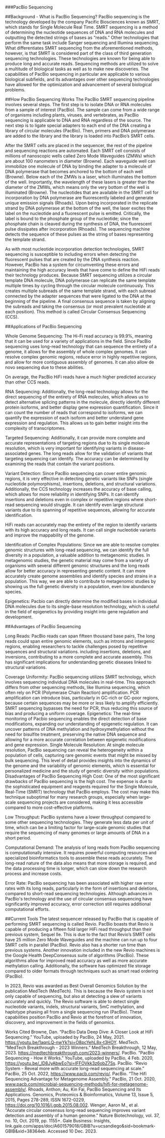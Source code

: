 ###PacBio Sequencing

##Background - What is PacBio Sequencing?
PacBio sequencing is the technology developed by the company Pacific Biosciences known as SMRT, which stands for Single Molecule Real Time. SMRT sequencing is a method of determining the nucleotide sequences of DNA and RNA molecules and outputting the detected strings of bases as “reads.” Other technologies that perform the same task include Sanger sequencing and Illumina sequencing. What differentiates SMRT sequencing from the aforementioned methods, however, is that SMRT is considered part of the class of third generation sequencing technologies. These technologies are known for being able to produce long and accurate reads. Sequencing methods are utilized to solve a multitude of biological tasks as well as to make new discoveries. The capabilities of PacBio sequencing in particular are applicable to various biological subfields, and its advantages over other sequencing technologies have allowed for the optimization and advancement of several biological problems. 

##How PacBio Sequencing Works
The PacBio SMRT sequencing pipeline involves several steps. The first step is to isolate DNA or RNA molecules from a sample of interest (PacBio). The sample can come from a wide range of organisms including plants, viruses, and vertebrates, as PacBio sequencing is applicable to DNA and RNA regardless of the source. The next step is to ligate special adapters to each end of the DNA creating a library of circular molecules (PacBio). Then, primers and DNA polymerase are added to the library and the library is loaded into PacBio’s SMRT cells.

After the SMRT cells are placed in the sequencer, the rest of the pipeline and sequencing reactions are automated. Each SMRT cell consists of millions of nanoscopic wells called Zero Mode Waveguides (ZMWs) which are about 100 nanometers in diameter (Browne). Each waveguide well can immobilize one molecule of DNA by binding the adapter to a molecule of DNA polymerase that becomes anchored to the bottom of each well (Browne). Below each of the ZMWs is a laser, which illuminates the bottom of the well. Importantly, the wavelength of these lasers is greater than the diameter of the ZMWs, which means only the very bottom of the well is illuminated (Browne). The nucleotides that are available in the SMRT cell for incorporation by DNA polymerase are fluorescently labeled and generate unique emission signals (Rhoads). Upon being incorporated in the replicate strand by DNA polymerase at the bottom of the well, the laser excites the label on the nucleotide and a fluorescent pulse is emitted. Critically, the label is bound to the phosphate group of the nucleotide; since the phosphate chain is cleaved during the synthesis of DNA, the fluorescent pulse dissipates after incorporation (Rhoads). The sequencing machine detects the sequence of these pulses as the string of bases representing the template strand.

As with most nucleotide incorporation detection technologies, SMRT sequencing is susceptible to including errors when detecting the fluorescent pulses that are created by the DNA synthesis reaction. However, PacBio has a system for circumventing these errors and maintaining the high accuracy levels that have come to define the HiFi reads their technology produces. Because SMRT sequencing utilizes a circular template DNA molecule, DNA polymerase can replicate the same template multiple times by cycling through the circular molecule continuously. This creates multiple subreads of the same template strand, with each subread connected by the adapter sequences that were ligated to the DNA at the beginning of the pipeline. A final consensus sequence is taken by aligning the subreads and taking the consensus (or most prevalent nucleotide at each position). This method is called Circular Consensus Sequencing (CCS). 

##Applications of PacBio Sequencing 

Whole Genome Sequencing: The Hi-Fi read accuracy is 99.9%, meaning that it can be used for a variety of applications in the field. Since PacBio sequencing uses long-read technology that can sequence the entirety of a genome, it allows for the assembly of whole complex genomes. It can resolve complex genomic regions, reduce error in highly repetitive regions, and allow for more contiguous assembly of genomes. It can also allow de novo sequencing due to these abilities. 


On average, the PacBio HiFi reads have a much higher predicted accuracy than other CCS reads. 

RNA Sequencing: Additionally, the long-read technology allows for the direct sequencing of the entirety of RNA molecules, which allows us to detect alternative splicing patterns in the molecule, directly identify different protein isoforms, and better display gene expression quantification. Since it can count the number of reads that correspond to isoforms, we can quantify the expression of each isoform and better understand gene expression and regulation. This allows us to gain better insight into the complexity of transcriptomes. 

Targeted Sequencing: Additionally, it can provide more complete and accurate representations of targeting regions due to its single molecule resolution, which is very important for identifying variants in disease-associated genes. The long reads allow for the validation of variants that targeting sequencing can identify. The accuracy can be determined by examining the reads that contain the variant positions. 

Variant Detection: Since PacBio sequencing can cover entire genomic regions, it is very effective in detecting genetic variants like SNPs (single nucleotide polymorphisms), insertions, deletions, and structural variations. Additionally, the CCS technology increases the accuracy of base calling, which allows for more reliability in identifying SNPs. It can identify insertions and deletions even in complex or repetitive regions where short-read sequencing would struggle. It can identify even large structural variants due to its spanning of repetitive sequences, allowing for accurate identification. 

HiFi reads can accurately map the entirety of the region to identify variants with its high accuracy and long reads. It can call single nucleotide variants and improve the mappability of the genome. 

Identification of Complex Populations: Since we are able to resolve complex genomic structures with long-read sequencing, we can identify the full diversity in a population, a valuable addition to metagenomic studies. In metagenomic studies, the genetic material may come from a variety of organisms with several different genomic structures and the long reads allow for better accuracy in representing genetic content. It can more accurately create genome assemblies and identify species and strains in a population. This way, we are able to contribute to metagenomic studies by showing us the full genetic diversity in a population, even low abundance species. 



Epigenetics: Pacbio can directly determine the modified bases in individual DNA molecules due to its single-base resolution technology, which is useful in the field of epigenetics by providing insight into gene regulation and development.

##Advantages of PacBio Sequencing 

Long Reads: PacBio reads can span fifteen thousand base pairs, The long reads could span entire genomic elements, such as introns and intergenic regions, enabling researchers to tackle challenges posed by repetitive sequences and structural variations. including insertions, deletions, and inversions, contributing to a more complete and accurate assembly. This has significant implications for understanding genetic diseases linked to structural variations.


Coverage Uniformity: PacBio sequencing utilizes SMRT technology, which involves sequencing individual DNA molecules in real-time. This approach differs from other sequencing methods, like Illumina sequencing, which often rely on PCR (Polymerase Chain Reaction) amplification. PCR amplification can introduce bias, particularly in GC-rich or GC-poor regions, because certain sequences may be more or less likely to amplify efficiently. SMRT sequencing bypasses the need for PCR, thus reducing this source of bias and producing a uniform coverage.
Epigenetics: The real-time monitoring of Pacbio sequencing enables the direct detection of base modifications,  expanding our understanding of epigenetic regulation. It can uncover patterns of DNA methylation and hydroxymethylation without the need for bisulfite treatment, preserving the native DNA sequence and allowing for a more accurate correlation between epigenetic modifications and gene expression.
Single Molecule Resolution: At single molecule resolution, PacBio sequencing can reveal the heterogeneity within a population of cells, capturing rare genomic events that might be missed by bulk sequencing. This level of detail provides insights into the dynamics of the genome and the variability of genomic elements, which is essential for personalized medicine and the study of genetic diversity within populations.
Disadvantages of PacBio Sequencing 
High Cost: One of the most significant drawbacks of PacBio sequencing is the high cost. The expense is due to the sophisticated equipment and reagents required for the Single Molecule, Real-Time (SMRT) technology that PacBio employs. The cost may make this technique suboptimal for many research groups, especially when large-scale sequencing projects are considered, making it less accessible compared to more cost-effective platforms.

Low Throughput: PacBio systems have a lower throughput compared to some other sequencing technologies. They generate less data per unit of time, which can be a limiting factor for large-scale genomic studies that require the sequencing of many genomes or large amounts of DNA in a short period.

Computational Demand: The analysis of long reads from PacBio sequencing is computationally intensive. It requires powerful computing resources and specialized bioinformatics tools to assemble these reads accurately. The long-read nature of the data also means that more storage is required, and the data processing time is longer, which can slow down the research process and increase costs.

Error Rate: PacBio sequencing has been associated with higher raw error rates with its long reads, particularly in the form of insertions and deletions, compared to short-read sequencing technologies. Although advances in PacBio's technology and the use of circular consensus sequencing have significantly improved accuracy, error correction still requires additional computational efforts.

##Current Tools
The latest sequencer released by PacBio that is capable of performing SMRT sequencing is called Revio. PacBio boasts that Revio is capable of producing a fifteen fold larger HiFi read throughput than their previous system, Sequel IIe. This is due to the fact that Revio’s SMRT cells have 25 million Zero Mode Waveguides and the machine can run up to four SMRT cells in parallel (PacBio). Revio also has a shorter run time than previous systems. Another innovation included in the new Revio machines is the Google Health DeepConsensus suite of algorithms (PacBio). These algorithms allow for improved read accuracy as well as more accurate methylation calling. Additionally, the software has optimized file storage compared to older formats through techniques such as smart read ordering (PacBio). 

In 2023, Revio was awarded as Best Overall Genomics Solution by the publication MedTech (MedTech). This is because the Revio system is not only capable of sequencing, but also at detecting a slew of variants accurately and quickly. The Revio software is able to detect single nucleotide variants, indels, structural variants, 5mC methylation, and haplotype phasing all from a single sequencing run (PacBio). These capabilities position PacBio and Revio at the forefront of innovation, discovery, and improvement in the fields of genomics. 


Works Cited
Browne, Dan. “PacBio Data Deep Dive: A Closer Look at HiFi Sequencing.” YouTube, uploaded 
by PacBio, 24 May, 2021. https://youtu.be/1aqnLQ-nwYk?si=O8pcYehL8x-t3HOY.
MedTech. “MedTech Breakthrough - 2023 Winners.” MedTech Breakthrough, 12 May, 2023. 
https://medtechbreakthrough.com/2023-winners/. 
PacBio. “PacBio Sequencing - How it Works.” YouTube, uploaded by PacBio, 4 Feb. 2020, 
https://youtu.be/_lD8JyAbwEo?si=IFFOVkk3z6obZ7Ss.
PacBio. “Revio System - Reveal more with accurate long-read sequencing at scale.” PacBio, 25 
Oct. 2022, https://www.pacb.com/revio/. 
PacBio. “The Hifi Sequencing Advantage for Metagenome Assembly.” PacBio, 21 Oct. 2020,
	www.pacb.com/microbial-sequencing-methods/hifi-for-metagenome-assembly/.
Rhoads, Anthon; Au, Kin Fai, PacBio Sequencing and Its Applications. Genomics, Proteomics & 
Bioinformatics, Volume 13, Issue 5, 2015, Pages 278-289, ISSN 1672-0229, https://doi.org/10.1016/j.gpb.2015.08.002. 
Wenger, Aaron M., et al. "Accurate circular consensus long-read sequencing improves variant
 	detection and assembly of a human genome." Nature Biotechnology, vol. 37, no. 10, Oct. 
2019, pp. 1155+. Gale Business: Insights, 
link.gale.com/apps/doc/A601579018/GBIB?u=ucsandiego&sid=bookmark-GBIB&xid=38364eb. Accessed 10 Dec. 2023. 
